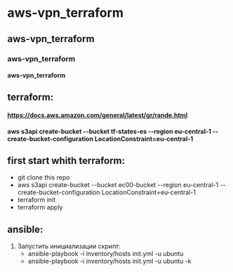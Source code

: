 # aws-vpn_terraform
## aws-vpn_terraform
### aws-vpn_terraform
#### aws-vpn_terraform

## terraform:
#### https://docs.aws.amazon.com/general/latest/gr/rande.html
#### aws s3api create-bucket --bucket tf-states-es --region eu-central-1 --create-bucket-configuration LocationConstraint=eu-central-1

## first start whith terraform:
* git clone this repo
* aws s3api create-bucket --bucket ec00-bucket --region eu-central-1 --create-bucket-configuration LocationConstraint=eu-central-1
* terraform init
* terraform apply

<!--
* git clone this repo
* terraform init
* terraform apply
* rename terraform.tf.example to terraform.tf
* terraform init
-->

## ansible: 

1. Запустить инициализации скрипт:
   * ansible-playbook -i inventory/hosts init.yml -u ubuntu
   * ansible-playbook -i inventory/hosts init.yml -u ubuntu -k
